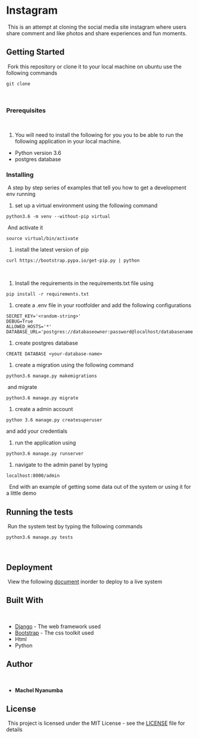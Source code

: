 # Instagram
​
This is an attempt at cloning the social media site instagram where users share comment and like photos and share experiences and fun moments.
​
## Getting Started
​
Fork this repository or clone it to your local machine on ubuntu use the following commands
```
git clone 
```
​
### Prerequisites
​
1. You will need to install the following for you you to be able to run the following application in your local machine.
* Python version 3.6
* postgres database
​
### Installing
​
A step by step series of examples that tell you how to get a development env running
​
1. set up a virtual environment using the following command
​
```
python3.6 -m venv --without-pip virtual
```
​
And activate it
​
```
source virtual/bin/activate
```
1. install the latest version of pip
​
```
curl https://bootstrap.pypa.io/get-pip.py | python
```
​
1. Install the requirements in the requirements.txt file using
```
pip install -r requirements.txt
```
1. create a .env file in your rootfolder and add the following configurations
```
SECRET_KEY='<random-string>'
DEBUG=True
ALLOWED_HOSTS='*'
DATABASE_URL='postgres://databaseowner:password@localhost/databasename'
```
1. create postgres database
```
CREATE DATABASE <your-database-name>
```
1. create a migration using the following command
```
python3.6 manage.py makemigrations
```
​
and migrate
```
python3.6 manage.py migrate
```
1. create a admin account
```
python 3.6 manage.py createsuperuser
```
and add your credentials
​
1. run the application using 
```
python3.6 manage.py runserver
```
1. navigate to the admin panel by typing 
```
localhost:8000/admin
```
​
​
End with an example of getting some data out of the system or using it for a little demo
​
## Running the tests
​
Run the system test by typing the following commands
```
python3.6 manage.py tests
```
​
## Deployment
​
View the following [document](https://github.com/jakhax/deploying-django-to-heroku-manual) inorder to deploy to a live system
​
## Built With
​
* [Django](https://www.djangoproject.com/download/) - The web framework used
* [Bootstrap](https://getbootstrap.com) - The css toolkit used
* Html
* Python
​
​
## Author
​
* **Machel Nyanumba** 

## License
​
This project is licensed under the MIT License - see the [LICENSE](LICENSE) file for details